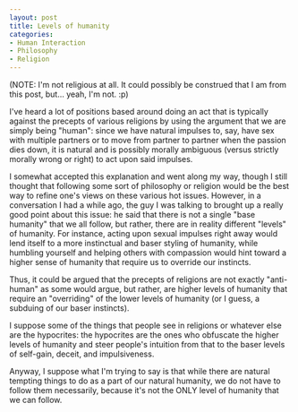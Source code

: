 ```yaml
--- 
layout: post
title: Levels of humanity
categories:
- Human Interaction
- Philosophy
- Religion
---
```

(NOTE: I'm not religious at all.  It could possibly be construed that I am from this post, but... yeah, I'm not. :p)

I've heard a lot of positions based around doing an act that is typically against the precepts of various religions by using the argument that we are simply being "human": since we have natural impulses to, say, have sex with multiple partners or to move from partner to partner when the passion dies down, it is natural and is possibly morally ambiguous (versus strictly morally wrong or right) to act upon said impulses.

I somewhat accepted this explanation and went along my way, though I still thought that following some sort of philosophy or religion would be the best way to refine one's views on these various hot issues.  However, in a conversation I had a while ago, the guy I was talking to brought up a really good point about this issue: he said that there is not a single "base humanity" that we all follow, but rather, there are in reality different "levels" of humanity.  For instance, acting upon sexual impulses right away would lend itself to a more instinctual and baser styling of humanity, while humbling yourself and helping others with compassion would hint toward a higher sense of humanity that require us to override our instincts.

Thus, it could be argued that the precepts of religions are not exactly "anti-human" as some would argue, but rather, are higher levels of humanity that require an "overriding" of the lower levels of humanity (or I guess, a subduing of our baser instincts).

I suppose some of the things that people see in religions or whatever else are the hypocrites: the hypocrites are the ones who obfuscate the higher levels of humanity and steer people's intuition from that to the baser levels of self-gain, deceit, and impulsiveness.

Anyway, I suppose what I'm trying to say is that while there are natural tempting things to do as a part of our natural humanity, we do not have to follow them necessarily, because it's not the ONLY level of humanity that we can follow.
